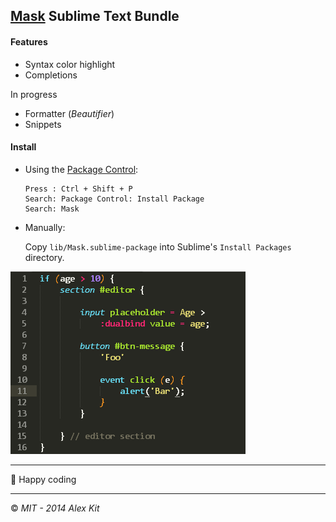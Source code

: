 ## [Mask](https://github.com/atmajs/maskjs) Sublime Text Bundle


#### Features

- Syntax color highlight
- Completions

In progress
- Formatter (_Beautifier_)
- Snippets


#### Install

- Using the [Package Control](https://sublime.wbond.net/):

	```
	Press : Ctrl + Shift + P
	Search: Package Control: Install Package
	Search: Mask
	```

- Manually: 

	Copy `lib/Mask.sublime-package` into Sublime's `Install Packages` directory.


![screenshot](resources/screen.png)

----

:beers: Happy coding

----
:copyright: _MIT - 2014 Alex Kit_